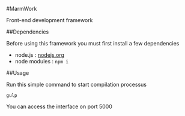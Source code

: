 #MarmWork

Front-end development framework

##Dependencies

Before using this framework you must first install a few dependencies

 - node.js : [nodejs.org](http://nodejs.org/)
 - node modules : `npm i`

##Usage

Run this simple command to start compilation processus

```shell
gulp
```

You can access the interface on port 5000